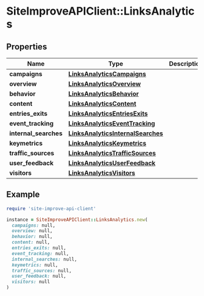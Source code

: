 # SiteImproveAPIClient::LinksAnalytics

## Properties

| Name | Type | Description | Notes |
| ---- | ---- | ----------- | ----- |
| **campaigns** | [**LinksAnalyticsCampaigns**](LinksAnalyticsCampaigns.md) |  | [optional] |
| **overview** | [**LinksAnalyticsOverview**](LinksAnalyticsOverview.md) |  | [optional] |
| **behavior** | [**LinksAnalyticsBehavior**](LinksAnalyticsBehavior.md) |  | [optional] |
| **content** | [**LinksAnalyticsContent**](LinksAnalyticsContent.md) |  | [optional] |
| **entries_exits** | [**LinksAnalyticsEntriesExits**](LinksAnalyticsEntriesExits.md) |  | [optional] |
| **event_tracking** | [**LinksAnalyticsEventTracking**](LinksAnalyticsEventTracking.md) |  | [optional] |
| **internal_searches** | [**LinksAnalyticsInternalSearches**](LinksAnalyticsInternalSearches.md) |  | [optional] |
| **keymetrics** | [**LinksAnalyticsKeymetrics**](LinksAnalyticsKeymetrics.md) |  | [optional] |
| **traffic_sources** | [**LinksAnalyticsTrafficSources**](LinksAnalyticsTrafficSources.md) |  | [optional] |
| **user_feedback** | [**LinksAnalyticsUserFeedback**](LinksAnalyticsUserFeedback.md) |  | [optional] |
| **visitors** | [**LinksAnalyticsVisitors**](LinksAnalyticsVisitors.md) |  | [optional] |

## Example

```ruby
require 'site-improve-api-client'

instance = SiteImproveAPIClient::LinksAnalytics.new(
  campaigns: null,
  overview: null,
  behavior: null,
  content: null,
  entries_exits: null,
  event_tracking: null,
  internal_searches: null,
  keymetrics: null,
  traffic_sources: null,
  user_feedback: null,
  visitors: null
)
```

